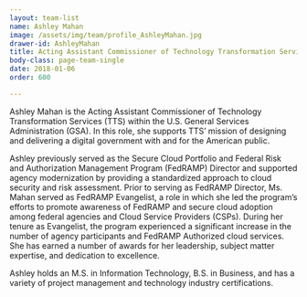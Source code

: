 ```yaml
---
layout: team-list
name: Ashley Mahan
image: /assets/img/team/profile_AshleyMahan.jpg
drawer-id: AshleyMahan
title: Acting Assistant Commissioner of Technology Transformation Services (TTS) 
body-class: page-team-single
date: 2018-01-06
order: 600

---
```

Ashley Mahan is the Acting Assistant Commissioner of Technology Transformation Services (TTS) within the U.S. General Services Administration (GSA). In this role, she supports TTS’ mission of designing and delivering a digital government with and for the American public.

Ashley previously served as the Secure Cloud Portfolio and Federal Risk and Authorization Management Program (FedRAMP) Director and supported agency modernization by providing a standardized approach to cloud security and risk assessment. Prior to serving as FedRAMP Director, Ms. Mahan served as FedRAMP Evangelist, a role in which she led the program’s efforts to promote awareness of FedRAMP and secure cloud adoption among federal agencies and Cloud Service Providers (CSPs). During her tenure as Evangelist, the program experienced a significant increase in the number of agency participants and FedRAMP Authorized cloud services. She has earned a number of awards for her leadership, subject matter expertise, and dedication to excellence. 

Ashley holds an M.S. in Information Technology, B.S. in Business, and has a variety of project management and technology industry certifications.
